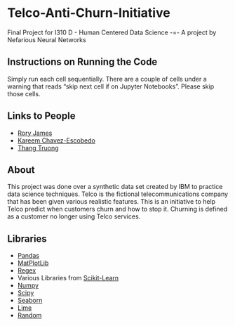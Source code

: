 # Telco-Anti-Churn-Initiative
Final Project for I310 D - Human Centered Data Science -=- A project by Nefarious Neural Networks

## Instructions on Running the Code
Simply run each cell sequentially. There are a couple of cells under a warning that reads “skip next cell if on Jupyter Notebooks”. Please skip those cells.

## Links to People
- [Rory James](https://github.com/rjames187)
- [Kareem Chavez-Escobedo](https://github.com/kareemcha)
- [Thang Truong](https://github.com/BrianTruong23)

## About
This project was done over a synthetic data set created by IBM to practice data science techniques. Telco is the fictional telecommunications company that has been given various realistic features. This is an initiative to help Telco predict when customers churn and how to stop it. Churning is defined as a customer no longer using Telco services.

## Libraries
- [Pandas](https://pandas.pydata.org/docs/getting_started/index.html#getting-started)
- [MatPlotLib](https://matplotlib.org/3.5.3/index.html)
- [Regex](https://docs.python.org/3/library/re.html)
- Various Libraries from [Scikit-Learn](https://scikit-learn.org/stable/)
- [Numpy](https://numpy.org/doc/)
- [Scipy](https://docs.scipy.org/doc/scipy/)
- [Seaborn](https://seaborn.pydata.org/)
- [Lime](https://lime-ml.readthedocs.io/en/latest/)
- [Random](https://docs.python.org/3/library/random.html)
